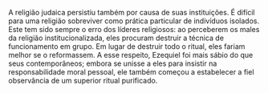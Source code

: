 ﻿A religião judaica persistiu também por causa de suas instituições. É difícil para uma religião sobreviver como prática particular de indivíduos isolados. Este tem sido sempre o erro dos líderes religiosos: ao perceberem os males da religião institucionalizada, eles procuram destruir a técnica de funcionamento em grupo. Em lugar de destruir todo o ritual, eles fariam melhor se o reformassem. A esse respeito, Ezequiel foi mais sábio do que seus contemporâneos; embora se unisse a eles para insistir na responsabilidade moral pessoal, ele também começou a estabelecer a fiel observância de um superior ritual purificado.